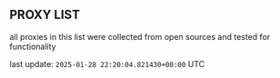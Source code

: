 ## PROXY LIST

all proxies in this list were collected from open sources and tested for functionality

last update: `2025-01-28 22:20:04.821430+00:00` UTC